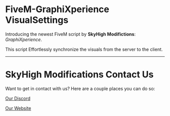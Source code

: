 # FiveM-GraphiXperience VisualSettings

Introducing the newest FiveM script by **SkyHigh Modifictions**: *GraphiXperience*.

This script Effortlessly synchronize the visuals from the server to the client.

------------------------------------------------------

# SkyHigh Modifications Contact Us

Want to get in contact with us? Here are a couple places you can do so:

[Our Discord](https://discord.gg/tKQgdQuJYF)

[Our Website](https://skyhigh-modifications.tebex.io/)
